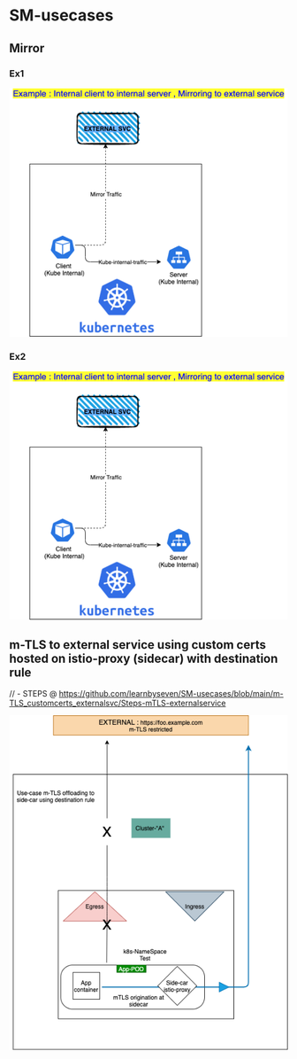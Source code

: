 # SM-usecases 

## Mirror 

### Ex1 
![Image of ex1](https://github.com/learnbyseven/SM-usecases/blob/main/mirror/ex1/Example1.png)

### Ex2 
![Image of ex2](https://github.com/learnbyseven/SM-usecases/blob/main/mirror/ex1/Example1.png)


## m-TLS to external service using custom certs hosted on istio-proxy (sidecar) with destination rule 
// - STEPS @ https://github.com/learnbyseven/SM-usecases/blob/main/m-TLS_customcerts_externalsvc/Steps-mTLS-externalservice

![Image of SM](https://github.com/learnbyseven/SM-usecases/blob/main/m-TLS_customcerts_externalsvc/external-service-mTLS.png)


